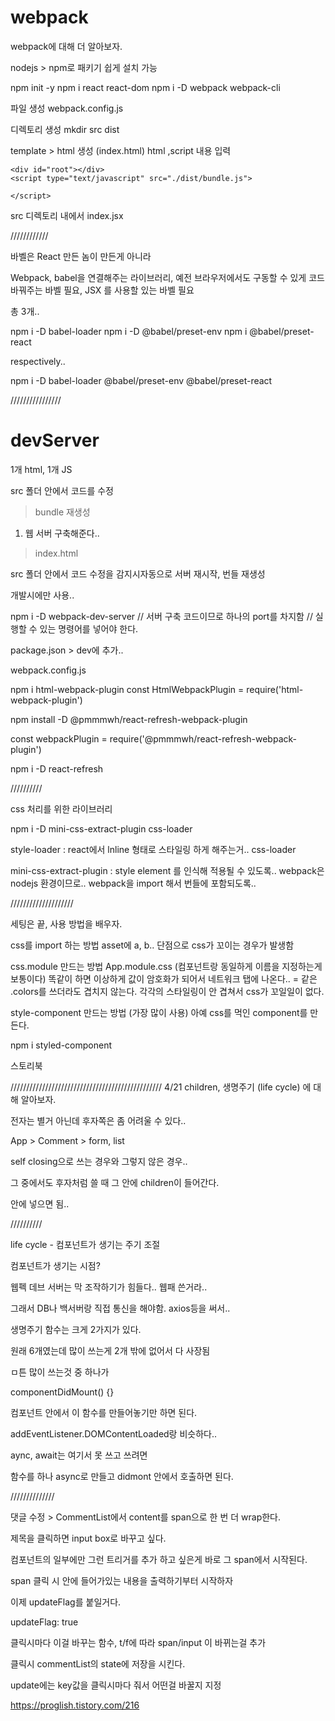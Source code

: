 # webpack

webpack에 대해 더 알아보자.

nodejs > npm로 패키기 쉽게 설치 가능

npm init -y
npm i react react-dom
npm i -D webpack webpack-cli

파일 생성
webpack.config.js

디렉토리 생성
mkdir src dist

template > html 생성 (index.html)
html ,script 내용 입력

    <div id="root"></div>
    <script type="text/javascript" src="./dist/bundle.js">

    </script>

src 디렉토리 내에서 index.jsx 

////////////

바벨은 React 만든 놈이 만든게 아니라

Webpack, babel을 연결해주는 라이브러리,
예전 브라우저에서도 구동할 수 있게 코드 바꿔주는 바벨 필요,
JSX 를 사용할 있는 바벨 필요

총 3개..

npm i -D babel-loader
npm i -D @babel/preset-env
npm i @babel/preset-react

respectively..

npm i -D babel-loader @babel/preset-env @babel/preset-react

////////////////

# devServer

1개 html, 1개 JS

src 폴더 안에서 코드를 수정 
> bundle 재생성

1. 웹 서버 구축해준다..
> index.html

src 폴더 안에서 코드 수정을 감지시자동으로 서버 재시작, 번들 재생성

개발시에만 사용..

npm i -D webpack-dev-server
// 서버 구축 코드이므로 하나의 port를 차지함
// 실행할 수 있는 명령어를 넣어야 한다.

package.json > dev에 추가..

webpack.config.js

npm i html-webpack-plugin
const HtmlWebpackPlugin = require('html-webpack-plugin')

npm install -D @pmmmwh/react-refresh-webpack-plugin

const webpackPlugin = require('@pmmmwh/react-refresh-webpack-plugin')

npm i -D react-refresh

//////////

css 처리를 위한 라이브러리

npm i -D mini-css-extract-plugin css-loader

style-loader : react에서 lnline 형태로 스타일링 하게 해주는거..
css-loader

mini-css-extract-plugin : style element 를 인식해 적용될 수 있도록..
webpack은 nodejs 환경이므로..
webpack을 import 해서 번들에 포함되도록..

////////////////////

세팅은 끝, 사용 방법을 배우자.

css를 import 하는 방법
asset에 a, b..
단점으로 css가 꼬이는 경우가 발생함

css.module 만드는 방법
App.module.css (컴포넌트랑 동일하게 이름을 지정하는게 보통이다)
똑같이 하면 이상하게 값이 암호화가 되어서 네트워크 탭에 나온다..
= 같은 .colors를 쓰더라도 겹치지 않는다.
각각의 스타일링이 안 겹쳐서 css가 꼬일일이 없다.

style-component 만드는 방법 (가장 많이 사용)
아예 css를 먹인 component를 만든다.

npm i styled-component

스토리북

////////////////////////////////////////////////
4/21  children, 생명주기 (life cycle) 에 대해 알아보자.

전자는 별거 아닌데 후자쪽은 좀 어려울 수 있다..

App > Comment > form, list

self closing으로 쓰는 경우와 그렇지 않은 경우..

그 중에서도 후자처럼 쓸 때 그 안에 children이 들어간다.

<Comment> </Comment> 안에 넣으면 됨..

//////////

life cycle - 컴포넌트가 생기는 주기 조절

컴포넌트가 생기는 시점?

웹펙 데브 서버는 막 조작하기가 힘들다.. 웹패 쓴거라..

그래서 DB나 백서버랑 직접 통신을 해야함. axios등을 써서..

생명주기 함수는 크게 2가지가 있다.

원래 6개였는데 많이 쓰는게 2개 밖에 없어서 다 사장됨

ㅁ튼 많이 쓰는것 중 하나가

componentDidMount() {}

컴포넌트 안에서 이 함수를 만들어놓기만 하면 된다.

addEventListener.DOMContentLoaded랑 비슷하다..

aync, await는 여기서 못 쓰고 쓰려면

함수를 하나 async로 만들고 didmont 안에서 호출하면 된다.

//////////////

댓글 수정 > CommentList에서 content를 span으로 한 번 더 wrap한다.

제목을 클릭하면 input box로 바꾸고 싶다.

컴포넌트의 일부에만 그런 트리거를 추가 하고 싶은게 바로 그 span에서 시작된다.

span 클릭 시 안에 들어가있는 내용을 출력하기부터 시작하자

이제 updateFlag를 붙일거다.

updateFlag: true

클릭시마다 이걸 바꾸는 함수, t/f에 따라 span/input 이 바뀌는걸 추가

클릭시 commentList의 state에 저장을 시킨다.

update에는 key값을 클릭시마다 줘서 어떤걸 바꿀지 지정

https://proglish.tistory.com/216
